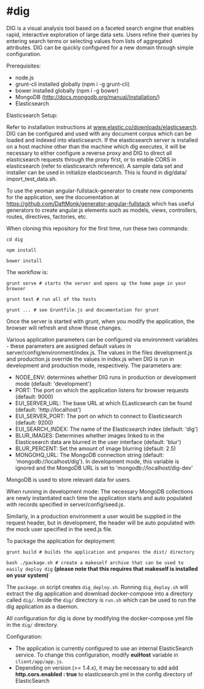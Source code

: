 #dig
=========

DIG is a visual analysis tool based on a faceted search engine that enables rapid, interactive exploration of large data sets. Users refine their queries by entering search terms or selecting values from lists of aggregated attributes. DIG can be quickly configured for a new domain through simple configuration. 

Prerequisites:
- node.js
- grunt-cli installed globally (npm i -g grunt-cli)
- bower installed globally (npm i -g bower)
- MongoDB (http://docs.mongodb.org/manual/installation/)
- Elasticsearch

Elasticsearch Setup:

Refer to installation instructions at www.elastic.co/downloads/elasticsearch. DIG can be configured and used with any document corpus which can be loaded and indexed into elasticsearch. If the elasticsearch server is installed on a host machine other than the machine which dig executes, it will be necessary to either configure a reverse proxy and DIG to direct all elasticsearch requests through the proxy first, or to enable CORS in elasticsearch (refer to elasticsearch reference).
A sample data set and installer can be used in initialize elasticsearch. This is found in dig/data/ import_test_data.sh.


To use the yeoman angular-fullstack-generator to create new components for
the application, see the documentation at 
https://github.com/DaftMonk/generator-angular-fullstack which has useful generators to
create angular.js elements such as models, views, controllers, routes, 
directives, factories, etc.

When cloning this repository for the first time, run these two commands:

  `cd dig`
  
  `npm install`

  `bower install`

The workflow is:
  
  `grunt serve # starts the server and opens up the home page in your browser`

  `grunt test # run all of the tests`

  `grunt ... # see Gruntfile.js and documentation for grunt`

Once the server is started with grunt, when you modify the
application, the browser will refresh and show those changes.

Various application parameters can be configured via environment variables - these parameters are assigned default values in server/config/environment/index.js.  The values in the files development.js and production.js override the values in index.js when DIG is run in development and production mode, respectively.  The parameters are:

- NODE_ENV: determines whether DIG runs in production or development mode (default: 'development')
- PORT: The port on which the application listens for browser requests (default: 9000)
- EUI_SERVER_URL: The base URL at which ELasticsearch can be found (default: 'http://localhost')
- EUI_SERVER_PORT: The port on which to connect to Elasticsearch (default: 9200)
- EUI_SEARCH_INDEX: The name of the Elasticsearch index (default: 'dig')
- BLUR_IMAGES: Determines whether images linked to in the Elasticsearch data are blurred in the user interface (default: 'blur')
- BLUR_PERCENT: Set the amount of image blurring (default: 2.5)
- MONGOHQ_URL: The MongoDB connection string (default: 'mongodb://localhost/dig').  In development mode, this variable is ignored and the MongoDB URL is set to 'mongodb://localhost/dig-dev'


MongoDB is used to store relevant data for users.

When running in development mode:
The necessary MongoDB collections are newly instantiated each time the application starts and auto populated with records specified in server/config/seed.js. 

Similarly, in a production environment a user would be supplied in the request header, but in development, the header will be auto populated with the mock user specified in the seed.js file. 


To package the application for deployment:

  `grunt build # builds the application and prepares the dist/ directory`

  `bash ./package.sh # create a makeself archive that can be used to easily deploy dig` **(please note that this requires that makeself is installed on your system)**`

The `package.sh` script creates `dig_deploy.sh`.  Running `dig_deploy.sh` will extract the dig application and download docker-compose into a directory called `dig/`.  Inside the `dig/` directory is `run.sh` which can be used to run the dig application as a daemon.

All configuration for dig is done by modifying the docker-compose.yml file in the `dig/` directory.


Configuration:
- The application is currently configured to use an internal ElasticSearch service.  To change this configuration, modify **euiHost** variable in `client/app/app.js`.
- Depending on version (>= 1.4.x), it may be necessary to add add **http.cors.enabled : true** to elasticsearch.yml in the config directory of ElasticSearch
